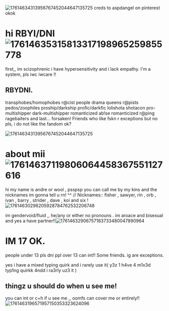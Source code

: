 ![17614634313956767452044647135725](https://github.com/user-attachments/assets/6e9bcd6b-3aea-4deb-b2e9-290b50f643f5)
creds to aspdangel on pinterest okok

# hi RBYI/DNI ![17614635315813317198965259855778](https://github.com/user-attachments/assets/d7c12dec-b312-42b7-b0be-c50f6ee73386)

first,, im scizophrenic i have hypersensitivity and i lack empathy. I'm a system,  pls iwc iwcare !!

 ## RBYDNI. 

 transphobes/homophobes 
 r@cist people
 drama queens
 r@pists
 pedos/zoophiles
 proship/darkship
 profic/darkfic
 lolishota
 shotacon
 pro-multishipper
 dark-multishipper
 romanticized ab!se
 romanticized r@ping
 ragebaiters and last... forsaken! Friends who like fskn r exceptions but no pls, i do not like the fandom ok?

 ![17614634313956767452044647135725](https://github.com/user-attachments/assets/6e9bcd6b-3aea-4deb-b2e9-290b50f643f5)
# about mii ![17614637119806064458367551127616](https://github.com/user-attachments/assets/c4b0dfb4-7054-487f-af01-0aa7bcfda098)

hi my name is andre or wool , psspsp you can call me by my kins and the nicknames im gonna tell u rn! ^^ // Nicknames:: fisher , sawyer, rin , orb , ivan , barry , strider , dave , koi and six !![17614630296205928784762532206748](https://github.com/user-attachments/assets/3b3ddf7e-a681-4324-954a-4188e7c58b2d)

im gendervoid/fluid ,, he/any or either no pronouns . im aroace and bisexual and yes a have partner!!![17614632906757183733480047890964](https://github.com/user-attachments/assets/d7e763c0-5161-46c9-b464-6a1dec1b6f35)

# IM 17 OK. 
people under 13 pls dni ppl over 13 can int!! Some friends. ig are exceptions.

yes i have a mixed typing quirk and i rarely use it( y3z 1 h4ve 4 m1x3d typ1ng quirkk 4ndd i ra3rly uz3 it )

## thingz u should do when u see me!
you can int or c+h if u see me ,, oomfs can cover me or entirely!!![1761463196571957150353323624096](https://github.com/user-attachments/assets/8534c460-b502-4b05-8874-d11475e0d679) 
